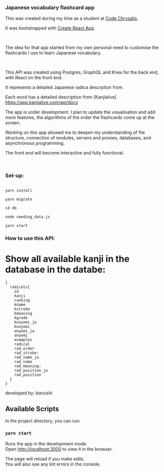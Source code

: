 ### Japanese vocabulary flashcard app

This was created during my time as a student at [Code Chrysalis](https://www.codechrysalis.io/).


It was bootstrapped with [Create React App](https://github.com/facebook/create-react-app).

<br>

The idea for that app started from my own personal need to customise the flashcards I use to learn Japanese vocabulary.


<br>

This API was created using Postgres, GraphQL and Knex for the back end, with React on the front end.

It represents a detailed Japanese radica descrpiton from.

Each word has a detailed description from [Kanjialive] https://app.kanjialive.com/api/docs

The app is under development. I plan to update the visualisation and add more features, the algorithms of the order the flashcards come up at the screen.   

Working on this app allowed me to deepen my understanding of file structure, connection of modules, servers and proxies, databases, and asynchronous programming.

The front end will become interactive and fully functional.

<br>

### Set-up:

```

yarn install

yarn migrate

cd db

node seeding_data.js

yarn start

```

### How to use this API:

# Show all available kanji in the database in the databe:

```
{
  radicals{ 
    id
    kanji
    ranking
    kname
    kstroke
    kmeaning
    kgrade
    kunyomi_ja
    kunyomi
    onyomi_ja
    onyomi
    examples
    radical
    rad_order
    rad_stroke:
    rad_name_ja
    rad_name
    rad_meaning:
    rad_position_ja
    rad_position
  }
}
```


developed by: _baruishi_



## Available Scripts

In the project directory, you can run:

### `yarn start`

Runs the app in the development mode.<br />
Open [http://localhost:3000](http://localhost:3000) to view it in the browser.

The page will reload if you make edits.<br />
You will also see any lint errors in the console.

